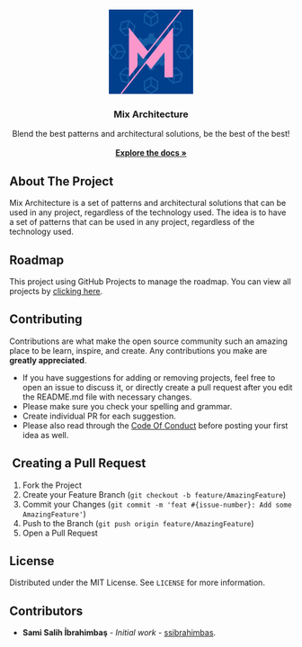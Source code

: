 <br/>
<p align="center">
  <a href="https://github.com/mixarchitecture">
    <img src="./mix-architecture.png" alt="Logo" width="150" height="150">
  </a>

  <h3 align="center">Mix Architecture</h3>

<p align="center">
    Blend the best patterns and architectural solutions, be the best of the best!
    <br/>
    <br/>
    <a href="https://mixarchitecture.pages.dev/"><strong>Explore the docs »</strong></a>
    <br/>
  </p>
</p>

## About The Project

Mix Architecture is a set of patterns and architectural solutions that can be used in any project, regardless of the technology used. The idea is to have a set of patterns that can be used in any project, regardless of the technology used.

## Roadmap

This project using GitHub Projects to manage the roadmap. You can view all projects by [clicking here](https://github.com/orgs/mixarchitecture/projects/2).

## Contributing

Contributions are what make the open source community such an amazing place to be learn, inspire, and create. Any contributions you make are **greatly appreciated**.

- If you have suggestions for adding or removing projects, feel free to open an issue to discuss it, or directly create a pull request after you edit the README.md file with necessary changes.
- Please make sure you check your spelling and grammar.
- Create individual PR for each suggestion.
- Please also read through the [Code Of Conduct]() before posting your first idea as well.

##  Creating a Pull Request

1. Fork the Project
2. Create your Feature Branch (`git checkout -b feature/AmazingFeature`)
3. Commit your Changes (`git commit -m 'feat #{issue-number}: Add some AmazingFeature'`)
4. Push to the Branch (`git push origin feature/AmazingFeature`)
5. Open a Pull Request

## License

Distributed under the MIT License. See `LICENSE` for more information.

## Contributors

- **Sami Salih İbrahimbaş** - *Initial work* - [ssibrahimbas](https://github.com/ssibrahimbas).
